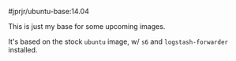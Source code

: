#jprjr/ubuntu-base:14.04

This is just my base for some upcoming images.

It's based on the stock `ubuntu` image, w/ `s6` and `logstash-forwarder`
installed.

